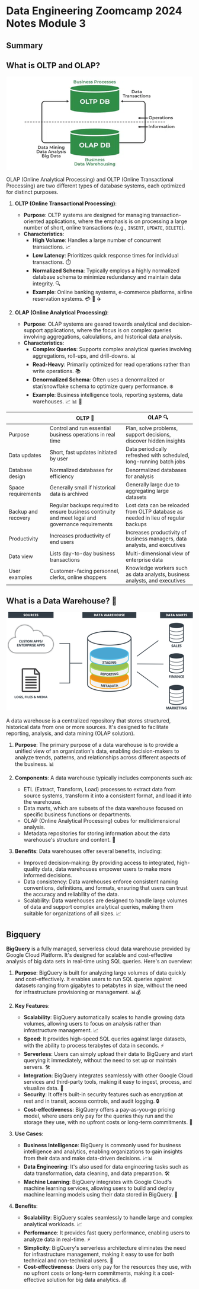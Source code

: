 # Data Engineering Zoomcamp 2024 Notes Module 3

## Summary

## What is OLTP and OLAP?

![olap and oltp](../../assets/module_3/notes/olap_oltp.webp)

OLAP (Online Analytical Processing) and OLTP (Online Transactional Processing) are two different types of database systems, each optimized for distinct purposes.

1. **OLTP (Online Transactional Processing)**:
   - **Purpose**: OLTP systems are designed for managing transaction-oriented applications, where the emphasis is on processing a large number of short, online transactions (e.g., `INSERT`, `UPDATE`, `DELETE`).
   - **Characteristics**:
     - **High Volume**: Handles a large number of concurrent transactions. 📈
     - **Low Latency**: Prioritizes quick response times for individual transactions. ⏱️
     - **Normalized Schema**: Typically employs a highly normalized database schema to minimize redundancy and maintain data integrity. 🔍
     - **Example**: Online banking systems, e-commerce platforms, airline reservation systems. 💳 🛒 ✈️

2. **OLAP (Online Analytical Processing)**:
   - **Purpose**: OLAP systems are geared towards analytical and decision-support applications, where the focus is on complex queries involving aggregations, calculations, and historical data analysis.
   - **Characteristics**:
     - **Complex Queries**: Supports complex analytical queries involving aggregations, roll-ups, and drill-downs. 📊
     - **Read-Heavy**: Primarily optimized for read operations rather than write operations. 📚
     - **Denormalized Schema**: Often uses a denormalized or star/snowflake schema to optimize query performance. ❄️
     - **Example**: Business intelligence tools, reporting systems, data warehouses. 📈 📊 🏢

|                     | OLTP 💼                                                                                           | OLAP 🔍                                                                           |
| ------------------- | ------------------------------------------------------------------------------------------------- | --------------------------------------------------------------------------------- |
| Purpose             | Control and run essential business operations in real time                                        | Plan, solve problems, support decisions, discover hidden insights                 |
| Data updates        | Short, fast updates initiated by user                                                             | Data periodically refreshed with scheduled, long-running batch jobs               |
| Database design     | Normalized databases for efficiency                                                               | Denormalized databases for analysis                                               |
| Space requirements  | Generally small if historical data is archived                                                    | Generally large due to aggregating large datasets                                 |
| Backup and recovery | Regular backups required to ensure business continuity and meet legal and governance requirements | Lost data can be reloaded from OLTP database as needed in lieu of regular backups |
| Productivity        | Increases productivity of end users                                                               | Increases productivity of business managers, data analysts, and executives        |
| Data view           | Lists day-to-day business transactions                                                            | Multi-dimensional view of enterprise data                                         |
| User examples       | Customer-facing personnel, clerks, online shoppers                                                | Knowledge workers such as data analysts, business analysts, and executives        |

## What is a Data Warehouse? 🏢

![data warehouse](../../assets/module_3/notes/data-warehouse.png)

A data warehouse is a centralized repository that stores structured, historical data from one or more sources. It's designed to facilitate reporting, analysis, and data mining (OLAP solution).

1. **Purpose**: The primary purpose of a data warehouse is to provide a unified view of an organization's data, enabling decision-makers to analyze trends, patterns, and relationships across different aspects of the business. 📊

2. **Components**: A data warehouse typically includes components such as:
   - ETL (Extract, Transform, Load) processes to extract data from source systems, transform it into a consistent format, and load it into the warehouse.
   - Data marts, which are subsets of the data warehouse focused on specific business functions or departments.
   - OLAP (Online Analytical Processing) cubes for multidimensional analysis.
   - Metadata repositories for storing information about the data warehouse's structure and content. 🔄

3. **Benefits**: Data warehouses offer several benefits, including:
   - Improved decision-making: By providing access to integrated, high-quality data, data warehouses empower users to make more informed decisions.
   - Data consistency: Data warehouses enforce consistent naming conventions, definitions, and formats, ensuring that users can trust the accuracy and reliability of the data.
   - Scalability: Data warehouses are designed to handle large volumes of data and support complex analytical queries, making them suitable for organizations of all sizes. 📈

## Bigquery

**BigQuery** is a fully managed, serverless cloud data warehouse provided by Google Cloud Platform. It's designed for scalable and cost-effective analysis of big data sets in real-time using SQL queries. Here's an overview:

1. **Purpose**: BigQuery is built for analyzing large volumes of data quickly and cost-effectively. It enables users to run SQL queries against datasets ranging from gigabytes to petabytes in size, without the need for infrastructure provisioning or management. 📊💰

2. **Key Features**:
   - **Scalability**: BigQuery automatically scales to handle growing data volumes, allowing users to focus on analysis rather than infrastructure management. 📈
   - **Speed**: It provides high-speed SQL queries against large datasets, with the ability to process terabytes of data in seconds. ⚡
   - **Serverless**: Users can simply upload their data to BigQuery and start querying it immediately, without the need to set up or maintain servers. 🛠️
   - **Integration**: BigQuery integrates seamlessly with other Google Cloud services and third-party tools, making it easy to ingest, process, and visualize data. 🔗
   - **Security**: It offers built-in security features such as encryption at rest and in transit, access controls, and audit logging. 🔒
   - **Cost-effectiveness**: BigQuery offers a pay-as-you-go pricing model, where users only pay for the queries they run and the storage they use, with no upfront costs or long-term commitments. 💸

3. **Use Cases**:
   - **Business Intelligence**: BigQuery is commonly used for business intelligence and analytics, enabling organizations to gain insights from their data and make data-driven decisions. 📈📊
   - **Data Engineering**: It's also used for data engineering tasks such as data transformation, data cleaning, and data preparation. 🛠️
   - **Machine Learning**: BigQuery integrates with Google Cloud's machine learning services, allowing users to build and deploy machine learning models using their data stored in BigQuery. 🤖

4. **Benefits**:
   - **Scalability**: BigQuery scales seamlessly to handle large and complex analytical workloads. 📈
   - **Performance**: It provides fast query performance, enabling users to analyze data in real-time. ⚡
   - **Simplicity**: BigQuery's serverless architecture eliminates the need for infrastructure management, making it easy to use for both technical and non-technical users. 🤹
   - **Cost-effectiveness**: Users only pay for the resources they use, with no upfront costs or long-term commitments, making it a cost-effective solution for big data analytics. 💰

